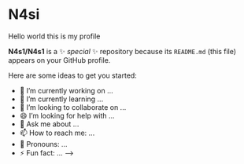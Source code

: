 # N4si
Hello world this is my profile


**N4s1/N4s1** is a ✨ _special_ ✨ repository because its `README.md` (this file) appears on your GitHub profile.

Here are some ideas to get you started:

- 🌱 I’m currently working on ...
- 👯 I’m currently learning ...
- 🤝 I’m looking to collaborate on ...
- 😄 I’m looking for help with ...
- 💬 Ask me about ...
- 📫 How to reach me: ...
- 🧠 Pronouns: ...
- ⚡ Fun fact: ...
-->
